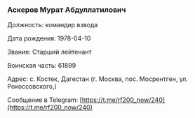 ### Аскеров Мурат Абдуллатилович

Должность: командир взвода

Дата рождения: 1978-04-10

Звание: Старший лейтенант

Воинская часть: 61899

Адрес: с. Костек, Дагестан (г. Москва, пос. Мосрентген, ул. Рокоссовского,)

Сообщение в Telegram: [https://t.me/rf200_now/240](https://t.me/rf200_now/240)
